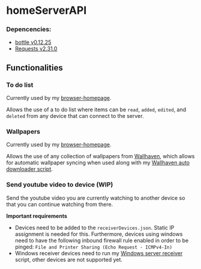 # homeServerAPI
### Depencencies:
- [bottle v0.12.25](https://pypi.org/project/bottle/0.12.25/)
- [Requests v2.31.0](https://pypi.org/project/requests/2.31.0/)

## Functionalities
### To do list
Currently used by my [browser-homepage](https://github.com/ale3d62/browser-homepage). 

Allows the use of a to do list where items can be `read`, `added`, `edited`, and `deleted` from any device that can connect to the server.

### Wallpapers
Currently used by my [browser-homepage](https://github.com/ale3d62/browser-homepage).

Allows the use of any collection of wallpapers from [Wallhaven](https://wallhaven.cc/), which allows for automatic wallpaper syncing when used along with my [Wallhaven auto downloader script](https://github.com/ale3d62/wallhaven-auto-downloader).

### Send youtube video to device (WIP)
Send the youtube video you are currently watching to another device so that you can continue watching from there.

**Important requirements**
- Devices need to be added to the `receiverDevices.json`. Static IP assignment is needed for this. Furthermore, devices using windows need to have the following inbound firewall rule enabled in order to be pinged: `File and Printer Sharing (Echo Request - ICMPv4-In)`
- Windows receiver devices need to run my [Windows server receiver](https://github.com/ale3d62/windowsServerReceiver) script, other devices are not supported yet.
